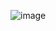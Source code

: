 ![image](https://github.com/dilancirkin/react-contacts-project/assets/79175602/c26d27a4-4596-4fb5-8345-172fce66042e)
